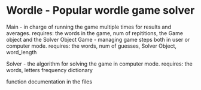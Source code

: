 # Wordle - Popular wordle game solver
Main - in charge of running the game multiple times for results and averages.
  requires: the words in the game,  num of repititions, the Game object and the Solver Object
Game - managing game steps both in user or computer mode.
  requires: the words, num of guesses, Solver Object, word_length
  
Solver - the algorithm for solving the game in computer mode.
  requires: the words, letters frequency dictionary
  
function documentation in the files
